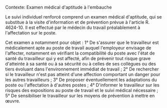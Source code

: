 Contexte: Examen médical d'aptitude à l'embauche

Le suivi individuel renforcé comprend un examen médical d'aptitude, qui se substitue à la visite d'information et de prévention prévue à l'article R. 4624-10. Il est effectué par le médecin du travail préalablement à l'affectation sur le poste.

Cet examen a notamment pour objet : 1° De s'assurer que le travailleur est médicalement apte au poste de travail auquel l'employeur envisage de l'affecter, notamment en vérifiant la compatibilité du poste avec l'état de santé du travailleur qui y est affecté, afin de prévenir tout risque grave d'atteinte à sa santé ou à sa sécurité ou à celles de ses collègues ou des tiers évoluant dans l'environnement immédiat de travail ; 2° De rechercher si le travailleur n'est pas atteint d'une affection comportant un danger pour les autres travailleurs ; 3° De proposer éventuellement les adaptations du poste ou l'affectation à d'autres postes ; 4° D'informer le travailleur sur les risques des expositions au poste de travail et le suivi médical nécessaire ; 5° De sensibiliser le travailleur sur les moyens de prévention à mettre en œuvre.